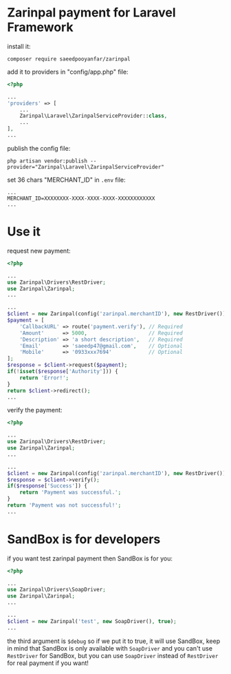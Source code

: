 # Zarinpal payment for Laravel Framework

install it:

```
composer require saeedpooyanfar/zarinpal
```

add it to providers in "config/app.php" file:

```php
<?php

...
'providers' => [
    ...
    Zarinpal\Laravel\ZarinpalServiceProvider::class,
    ...
],
...
```

publish the config file:

```
php artisan vendor:publish --provider="Zarinpal\Laravel\ZarinpalServiceProvider"
```

set 36 chars "MERCHANT_ID" in `.env` file:

```
...
MERCHANT_ID=XXXXXXXX-XXXX-XXXX-XXXX-XXXXXXXXXXXX
...
```

# Use it

request new payment:

```php
<?php

...
use Zarinpal\Drivers\RestDriver;
use Zarinpal\Zarinpal;
...

...
$client = new Zarinpal(config('zarinpal.merchantID'), new RestDriver());
$payment = [
	'CallbackURL' => route('payment.verify'), // Required
	'Amount' 	  => 5000,                    // Required
	'Description' => 'a short description',   // Required
	'Email'		  => 'saeedp47@gmail.com',    // Optional
	'Mobile'	  => '0933xxx7694'            // Optional
];
$response = $client->request($payment);
if(!isset($response['Authority'])) {
	return 'Error!';
}
return $client->redirect();
...
```

verify the payment:

```php
<?php

...
use Zarinpal\Drivers\RestDriver;
use Zarinpal\Zarinpal;
...

...
$client = new Zarinpal(config('zarinpal.merchantID'), new RestDriver());
$response = $client->verify();
if($response['Success']) {
	return 'Payment was successful.';
}
return 'Payment was not successful!';
...
```
# SandBox is for developers

if you want test zarinpal payment then SandBox is for you:

```php
<?php

...
use Zarinpal\Drivers\SoapDriver;
use Zarinpal\Zarinpal;
...

...
$client = new Zarinpal('test', new SoapDriver(), true);
...
```

the third argument is `$debug` so if we put it to true,
it will use SandBox, keep in mind that SandBox is only available
with `SoapDriver` and you can't use `RestDriver` for SandBox,
but you can use `SoapDriver` instead of `RestDriver` for real payment if you want!

